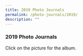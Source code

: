 ```yaml
---
title: 2019 Photo Journals
permalink: /photo-journals/2019/
description: ""
---
```

### 2019 Photo Journals

Click on the picture for the album.